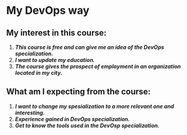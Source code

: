 # My DevOps way

## My interest in this course:
1.	___This course is free and can give me an idea of the DevOps specialization.___
2.	___I want to update my education.___
3.	___The course gives the prospect of employment in an organization located in my city.___

## What am I expecting from the course:
1.	___I want to change my spesialization to a more relevant one and interesting.___
2.	___Experience gained in DevOps specialization.___
3.	___Get to know the tools used in the DevOsp specialization.___
